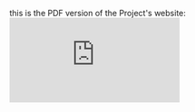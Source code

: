 this is the PDF version of the Project's website:
![alt text](https://github.com/Nateghi7/PNU_3993_AR/blob/main/Resume/Nateghi7_Resume.pdf)
